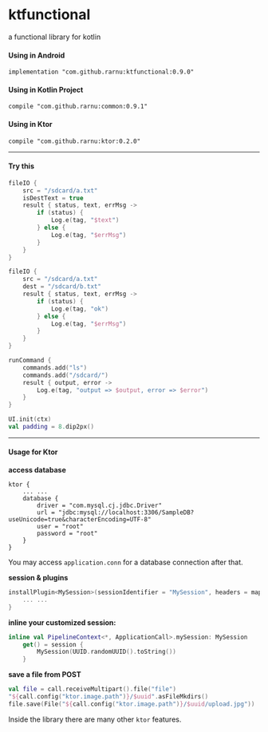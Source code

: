 # ktfunctional

a functional library for kotlin

#### Using in Android

```
implementation "com.github.rarnu:ktfunctional:0.9.0"
```

#### Using in Kotlin Project

```
compile "com.github.rarnu:common:0.9.1"
```

#### Using in Ktor

```
compile "com.github.rarnu:ktor:0.2.0"
```

- - -

#### Try this

```kotlin
fileIO {
    src = "/sdcard/a.txt"
    isDestText = true
    result { status, text, errMsg ->
        if (status) {
            Log.e(tag, "$text")
        } else {
            Log.e(tag, "$errMsg")
        }
    }
}

fileIO {
    src = "/sdcard/a.txt"
    dest = "/sdcard/b.txt"
    result { status, text, errMsg ->
        if (status) {
            Log.e(tag, "ok")
        } else {
            Log.e(tag, "$errMsg")
        }
    }
}

runCommand {
    commands.add("ls")
    commands.add("/sdcard/")
    result { output, error ->
        Log.e(tag, "output => $output, error => $error")
    }
}

UI.init(ctx)
val padding = 8.dip2px()

```

- - -

#### Usage for Ktor

**access database**

```hocon
ktor {
    ... ...
    database {
        driver = "com.mysql.cj.jdbc.Driver"
        url = "jdbc:mysql://localhost:3306/SampleDB?useUnicode=true&characterEncoding=UTF-8"
        user = "root"
        password = "root"
    }
}
```

You may access ```application.conn``` for a database connection after that.

**session & plugins**

```kotlin
installPlugin<MySession>(sessionIdentifier = "MySession", headers = mapOf("X-Engine" to "Ktor")) { 
    ... ...
}
```

**inline your customized session:**

```kotlin
inline val PipelineContext<*, ApplicationCall>.mySession: MySession
    get() = session {
        MySession(UUID.randomUUID().toString())
    }
```

**save a file from POST**

```kotlin
val file = call.receiveMultipart().file("file")
"${call.config("ktor.image.path")}/$uuid".asFileMkdirs()
file.save(File("${call.config("ktor.image.path")}/$uuid/upload.jpg"))
```

Inside the library there are many other ```ktor``` features.
